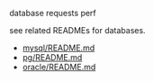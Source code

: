 
database requests perf

see related READMEs for databases.

- [mysql/README.md](db/mysql/README.md)
- [pg/README.md](db/pg/README.md)
- [oracle/README.md](db/oracle/README.md)
